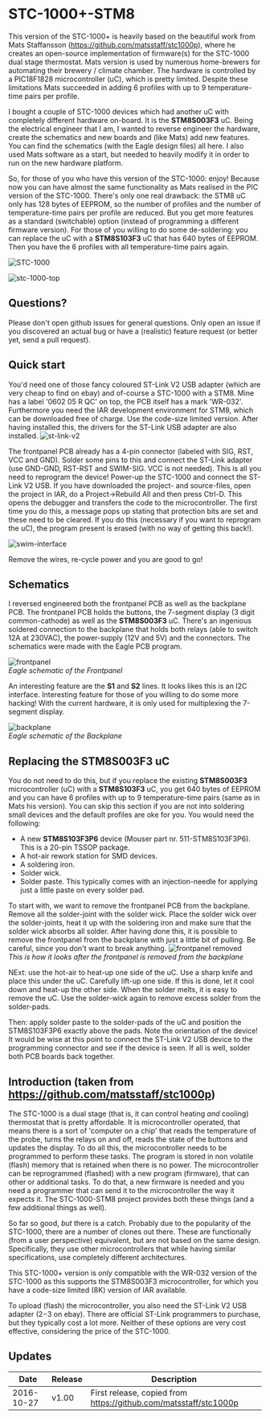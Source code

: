 STC\-1000+\-STM8
==========

This version of the STC\-1000+ is heavily based on the beautiful work from Mats Staffansson (https://github.com/matsstaff/stc1000p), where he creates an open-source implementation of firmware(s) for the STC\-1000 dual stage thermostat.
Mats version is used by numerous home-brewers for automating their brewery / climate chamber. The hardware is controlled by a PIC18F1828 microcontroller (uC), which is pretty limited. Despite these limitations Mats succeeded in
adding 6 profiles with up to 9 temperature-time pairs per profile.

I bought a couple of STC\-1000 devices which had another uC with completely different hardware on-board. It is the **STM8S003F3** uC. Being the electrical engineer that I am, I wanted to reverse engineer
the hardware, create the schematics and new boards and (like Mats) add new features. You can find the schematics (with the Eagle design files) all here. I also used Mats software as a start, but needed to heavily modify it in order
to run on the new hardware platform.

So, for those of you who have this version of the STC\-1000: enjoy! Because now you can have almost the same functionality as Mats realised in the PIC version of the STC\-1000. There's only one real drawback: the STM8 uC
only has 128 bytes of EEPROM, so the number of profiles and the number of temperature-time pairs per profile are reduced. But you get more features as a standard (switchable) option (instead of programming a different firmware version). 
For those of you willing to do some de-soldering: you can replace the uC with a **STM8S103F3** uC that has 640 bytes of EEPROM. Then you have the 6 profiles with all temperature-time pairs again.

![STC-1000](img/frontpanel_backplane.jpg)

![stc-1000-top](img/stc1000_top.jpg)

Questions?
----------
Please don't open github issues for general questions. Only open an issue if you discovered an actual bug or have a (realistic) feature request (or better yet, send a pull request).

Quick start
-----------

You'd need one of those fancy coloured ST-Link V2 USB adapter (which are very cheap to find on ebay) and of-course a STC\-1000 with a STM8. Mine has a label '0602 05 R QC' on top, the PCB itself has a mark 'WR-032'. Furthermore you need
the IAR development environment for STM8, which can be downloaded free of charge. Use the code-size limited version. After having installed this, the drivers for the ST-Link USB adapter are also installed.
![st-link-v2](img/st_link_v2.png)

The frontpanel PCB already has a 4-pin connector (labeled with SIG, RST, VCC and GND). Solder some pins to this and connect the ST-Link adapter (use GND-GND, RST-RST and SWIM-SIG. VCC is not needed). This is all you need to reprogram the device! 
Power-up the STC\-1000 and connect the ST-Link V2 USB. 
If you have downloaded the project- and source-files, open the project in IAR, do a Project->Rebuild All and then press Ctrl-D. This opens the debugger and transfers the code to the microcontroller. The first time you do this, a message pops up stating that
protection bits are set and these need to be cleared. If you do this (necessary if you want to reprogram the uC), the program present is erased (with no way of getting this back!).

![swim-interface](img/swim_interface.jpg)

Remove the wires, re-cycle power and you are good to go!

Schematics
----------
I reversed engineered both the frontpanel PCB as well as the backplane PCB. The frontpanel PCB holds the buttons, the 7-segment display (3 digit common-cathode) as well as the **STM8S003F3** uC. There's an ingenious soldered connection to the
backplane that holds both relays (able to switch 12A at 230VAC), the power-supply (12V and 5V) and the connectors. The schematics were made with the Eagle PCB program.

![frontpanel](img/schematics_frontpanel.png)<br>
*Eagle schematic of the Frontpanel*

An interesting feature are the **S1** and **S2** lines. It looks likes this is an I2C interface. Interesting feature for those of you willing to do some more hacking! With the current hardware, it is only used for multiplexing the 7-segment display.

![backplane](img/schematics_backplane.png)<br>
*Eagle schematic of the Backplane*

Replacing the STM8S003F3 uC
-----------------------------
You do not need to do this, but if you replace the existing **STM8S003F3** microcontroller (uC) with a **STM8S103F3** uC, you get 640 bytes of EEPROM and you can have 6 profiles with up to 9 temperature-time pairs (same as in Mats his version).
You can skip this section if you are not into soldering small devices and the default profiles are oke for you. You would need the following:
- A new **STM8S103F3P6** device (Mouser part nr. 511-STM8S103F3P6). This is a 20-pin TSSOP package.
- A hot-air rework station for SMD devices.
- A soldering iron.
- Solder wick.
- Solder paste. This typically comes with an injection-needle for applying just a little paste on every solder pad.

To start with, we want to remove the frontpanel PCB from the backplane. Remove all the solder-joint with the solder wick. Place the solder wick over the solder-joints, heat it up with the soldering iron and make sure that the solder wick absorbs all solder.
After having done this, it is possible to remove the frontpanel from the backplane with just a little bit of pulling. Be careful, since you don't want to break anything.
![frontpanel removed](img/frontpanel_bottom_view.jpg)<br>
*This is how it looks after the frontpanel is removed from the backplane*

NExt: use the hot-air to heat-up one side of the uC. Use a sharp knife and place this under the uC. Carefully lift-up one side. If this is done, let it cool down and heat-up the other side.
When the solder melts, it is easy to remove the uC. Use the solder-wick again to remove excess solder from the solder-pads.

Then: apply solder paste to the solder-pads of the uC and position the STM8S103F3P6 exactly above the pads. Note the orientation of the device! It would be wise at this point to connect the ST-Link V2 USB device to the programming connector and see if
the device is seen. If all is well, solder both PCB boards back together.


Introduction (taken from https://github.com/matsstaff/stc1000p)
----------------------------------------------------------

The STC\-1000 is a dual stage (that is, it can control heating *and* cooling) thermostat that is pretty affordable. It is microcontroller operated, that means there is a sort of 'computer on a chip' that reads the temperature of the probe, turns the relays on and off, reads the state of the buttons and updates the display. To do all this, the microcontroller needs to be programmed to perform these tasks. The program is stored in non volatile (flash) memory that is retained when there is no power. The microcontroller can be reprogrammed (flashed) with a new program (firmware), that can other or additional tasks. To do that, a new firmware is needed and you need a programmer that can send it to the microcontroller the way it expects it. The STC\-1000\-STM8 project provides both these things (and a few additional things as well).

So far so good, *but* there is a catch. Probably due to the popularity of the STC\-1000, there are a number of clones out there. These are functionally (from a user perspective) equivalent, but are not based on the same design. 
Specifically, they use other microcontrollers that while having similar specifications, use completely different architectures. 

This STC\-1000+ version is *only* compatible with the WR-032 version of the STC\-1000 as this supports the STM8S003F3 microcontroller, for which you have a code-size limited (8K) version of IAR available.

To upload (flash) the microcontroller, you also need the ST-Link V2 USB adapter ($2-$3 on ebay). There are official ST-Link programmers to purchase, but they typically cost a lot more. Neither of these options are very cost effective, considering the price of the STC\-1000. 

Updates
-------

|Date|Release|Description|
|----|-------|-----------|
|2016-10-27|v1.00|First release, copied from https://github.com/matsstaff/stc1000p

